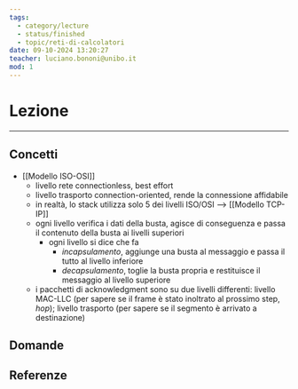 ```yaml
---
tags:
  - category/lecture
  - status/finished
  - topic/reti-di-calcolatori
date: 09-10-2024 13:20:27
teacher: luciano.bononi@unibo.it
mod: 1
---
```

# Lezione
---
## Concetti
- [[Modello ISO-OSI]]
	- livello rete connectionless, best effort
	- livello trasporto connection-oriented, rende la connessione affidabile
	- in realtà, lo stack utilizza solo 5 dei livelli ISO/OSI --> [[Modello TCP-IP]]
	- ogni livello verifica i dati della busta, agisce di conseguenza e passa il contenuto della busta ai livelli superiori
		- ogni livello si dice che fa
			- _incapsulamento_, aggiunge una busta al messaggio e passa il tutto al livello inferiore
			- _decapsulamento_, toglie la busta propria e restituisce il messaggio al livello superiore
	- i pacchetti di acknowledgment sono su due livelli differenti: livello MAC-LLC (per sapere se il frame è stato inoltrato al prossimo step, _hop_); livello trasporto (per sapere se il segmento è arrivato a destinazione)

## Domande

## Referenze
